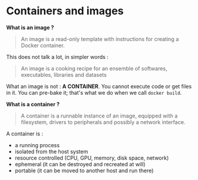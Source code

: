 # Containers and images

**What is an image ?**

> An image is a read-only template with instructions for creating a Docker container. 

This does not talk a lot, in simpler words :

> An image is a cooking recipe for an ensemble of softwares, executables, libraries and datasets

What an image is not : **A CONTAINER**. You cannot execute code or get files in it. You can pre-bake it; that's what we do when we call `docker build`.

**What is a container ?**

> A container is a runnable instance of an image, equipped with a filesystem, drivers to peripherals and possibly a network interface.

A container is :
- a running process
- isolated from the host system
- resource controlled (CPU, GPU, memory, disk space, network)
- ephemeral (it can be destroyed and recreated at will)
- portable (it can be moved to another host and run there)
